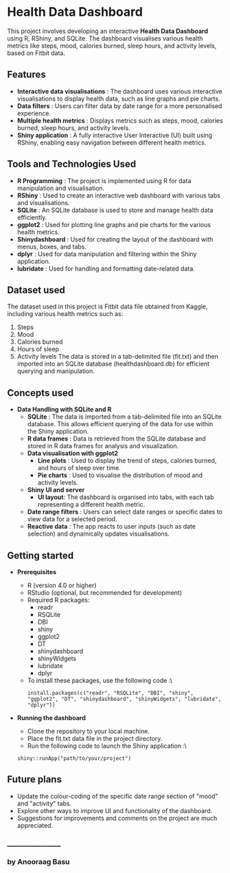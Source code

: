 # Health Data Dashboard
 
This project involves developing an interactive **Health Data Dashboard** using R, RShiny, and SQLite. The dashboard visualises various health metrics like steps, mood, calories burned, sleep hours, and activity levels, based on Fitbit data.

## Features

* **Interactive data visualisations** : The dashboard uses various interactive visualisations to display health data, such as line graphs and pie charts.
* **Data filters** : Users can filter data by date range for a more personalised experience.
* **Multiple health metrics** : Displays metrics such as steps, mood, calories burned, sleep hours, and activity levels.
* **Shiny application** : A fully interactive User Interactive (UI) built using RShiny, enabling easy navigation between different health metrics.

## Tools and Technologies Used

* **R Programming** : The project is implemented using R for data manipulation and visualisation.
* **RShiny** : Used to create an interactive web dashboard with various tabs and visualisations.
* **SQLite** : An SQLite database is used to store and manage health data efficiently.
* **ggplot2** : Used for plotting line graphs and pie charts for the various health metrics.
* **Shinydashboard** : Used for creating the layout of the dashboard with menus, boxes, and tabs.
* **dplyr** : Used for data manipulation and filtering within the Shiny application.
* **lubridate** : Used for handling and formatting date-related data.

## Dataset used

The dataset used in this project is Fitbit data file obtained from Kaggle, including various health metrics such as:
1. Steps
2. Mood
3. Calories burned
4. Hours of sleep
5. Activity levels
The data is stored in a tab-delimited file (fit.txt) and then imported into an SQLite database (healthdashboard.db) for efficient querying and manipulation.

## Concepts used

* **Data Handling with SQLite and R**
  * **SQLite** : The data is imported from a tab-delimited file into an SQLite database. This allows efficient querying of the data for use within the Shiny application.
  * **R data frames** : Data is retrieved from the SQLite database and stored in R data frames for analysis and visualization.
  * **Data visualisation with ggplot2**
    * **Line plots** : Used to display the trend of steps, calories burned, and hours of sleep over time.
    * **Pie charts** : Used to visualise the distribution of mood and activity levels.
  * **Shiny UI and server**
    * **UI layout**: The dashboard is organised into tabs, with each tab representing a different health metric.
  * **Date range filters** : Users can select date ranges or specific dates to view data for a selected period.
  * **Reactive data** : The app reacts to user inputs (such as date selection) and dynamically updates visualisations.

## Getting started
* **Prerequisites**
  * R (version 4.0 or higher)
  * RStudio (optional, but recommended for development)
  * Required R packages:
    * readr
    * RSQLite
    * DBI
    * shiny
    * ggplot2
    * DT
    * shinydashboard
    * shinyWidgets
    * lubridate
    * dplyr
  * To install these packages, use the following code :\
    ```
    install.packages(c("readr", "RSQLite", "DBI", "shiny", "ggplot2", "DT", "shinydashboard", "shinyWidgets", "lubridate", "dplyr"))
    ```
* **Running the dashboard**
  * Clone the repository to your local machine.
  * Place the fit.txt data file in the project directory.
  * Run the following code to launch the Shiny application :\
  
  ```
  shiny::runApp("path/to/your/project")
  ```

## Future plans

* Update the colour-coding of the specific date range section of "mood" and "activity" tabs.
* Explore other ways to improve UI and functionality of the dashboard.
* Suggestions for improvements and comments on the project are much appreciated.

### ________________
### by Anooraag Basu
